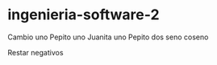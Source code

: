 # ingenieria-software-2
Cambio uno
Pepito uno 
Juanita uno
Pepito dos
seno
coseno

Restar negativos

